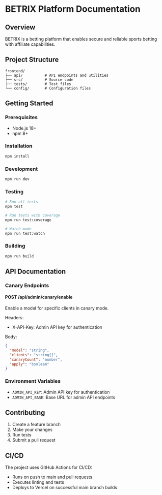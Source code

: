 # BETRIX Platform Documentation

## Overview

BETRIX is a betting platform that enables secure and reliable sports betting with affiliate capabilities.

## Project Structure

```plaintext
frontend/
├── api/          # API endpoints and utilities
├── src/          # Source code
├── tests/        # Test files
└── config/       # Configuration files
```

## Getting Started

### Prerequisites

- Node.js 18+
- npm 8+

### Installation

```bash
npm install
```

### Development

```bash
npm run dev
```

### Testing

```bash
# Run all tests
npm test

# Run tests with coverage
npm run test:coverage

# Watch mode
npm run test:watch
```

### Building

```bash
npm run build
```

## API Documentation

### Canary Endpoints

#### POST /api/admin/canary/enable

Enable a model for specific clients in canary mode.

Headers:

- X-API-Key: Admin API key for authentication

Body:

```json
{
  "model": "string",
  "clients": "string[]",
  "canaryCount": "number",
  "apply": "boolean"
}
```

### Environment Variables

- `ADMIN_API_KEY`: Admin API key for authentication
- `ADMIN_API_BASE`: Base URL for admin API endpoints

## Contributing

1. Create a feature branch
2. Make your changes
3. Run tests
4. Submit a pull request

## CI/CD

The project uses GitHub Actions for CI/CD:

- Runs on push to main and pull requests
- Executes linting and tests
- Deploys to Vercel on successful main branch builds